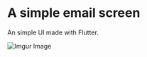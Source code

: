 # A simple email screen

An simple UI made with Flutter.

![Imgur Image](https://imgur.com/1RiFpQt)



